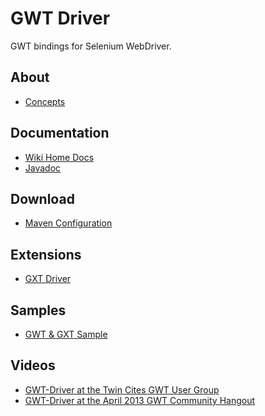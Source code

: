 # GWT Driver
GWT bindings for Selenium WebDriver.

## About
* <a href="https://github.com/niloc132/gwt-driver/wiki">Concepts</a>

## Documentation
* <a href="https://github.com/niloc132/gwt-driver/wiki">Wiki Home Docs</a>
* <a href="http://niloc132.github.io/gwt-driver/apidocs/">Javadoc</a>

## Download
* <a href="https://github.com/niloc132/gwt-driver/wiki/Maven-Configuration">Maven Configuration</a>

## Extensions
* <a href="https://github.com/niloc132/gxt-driver">GXT Driver</a>

## Samples
* <a href="https://github.com/niloc132/gwt-driver-sample">GWT & GXT Sample</a>

## Videos
* <a href="https://www.youtube.com/watch?feature=player_detailpage&v=Ko5by01vw_c#t=1261">GWT-Driver at the Twin Cites GWT User Group</a>
* <a href="http://www.youtube.com/watch?feature=player_detailpage&v=UrkD8CWboDE#t=1472">GWT-Driver at the April 2013 GWT Community Hangout</a>
